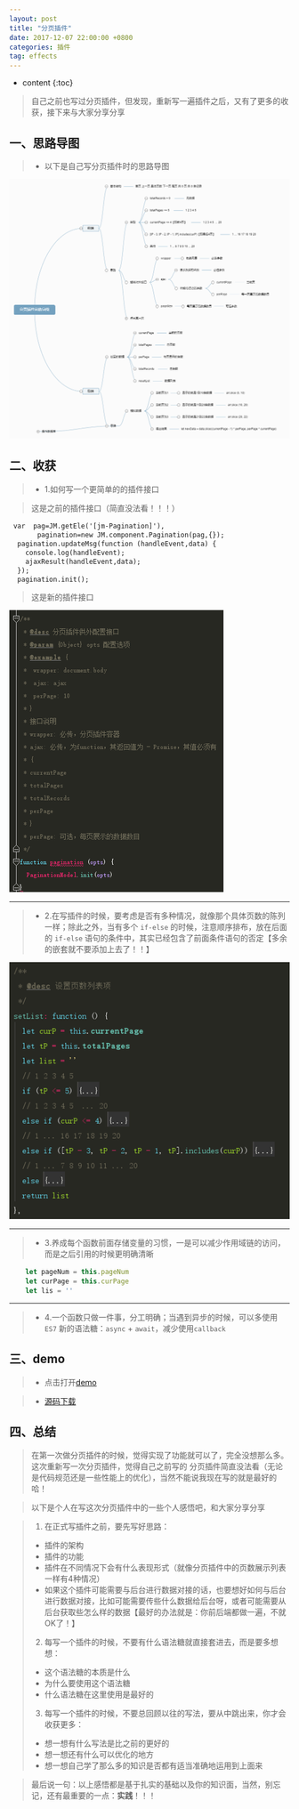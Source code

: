 ```yaml
---
layout: post
title: "分页插件"
date: 2017-12-07 22:00:00 +0800 
categories: 插件
tag: effects
---
```

* content
{:toc}

> 自己之前也写过分页插件，但发现，重新写一遍插件之后，又有了更多的收获，接下来与大家分享分享

<!-- more -->

## 一、思路导图

> * 以下是自己写分页插件时的思路导图

![pagination](/styles/images/plugins/pagination/pagination-02.png)

## 二、收获

> * 1.如何写一个更简单的的插件接口

> 这是之前的插件接口（简直没法看！！！）
```
 var  pag=JM.getEle('[jm-Pagination]'),
       pagination=new JM.component.Pagination(pag,{});
  pagination.updateMsg(function (handleEvent,data) {
    console.log(handleEvent);
    ajaxResult(handleEvent,data);
  });
  pagination.init();
```

> 这是新的插件接口

![pagination](/styles/images/plugins/pagination/pagination-01.png)

----

> * 2.在写插件的时候，要考虑是否有多种情况，就像那个具体页数的陈列一样；除此之外，当有多个 `if-else` 的时候，注意顺序排布，放在后面的 `if-else` 语句的条件中，其实已经包含了前面条件语句的否定【多余的嵌套就不要添加上去了！！】

![pagination](/styles/images/plugins/pagination/pagination-03.png)

---

> * 3.养成每个函数前面存储变量的习惯，一是可以减少作用域链的访问，而是之后引用的时候更明确清晰

```js
    let pageNum = this.pageNum
    let curPage = this.curPage
    let lis = ''
```

---

> * 4.一个函数只做一件事，分工明确；当遇到异步的时候，可以多使用 `ES7` 新的语法糖：`async` + `await`，减少使用`callback`

## 三、demo

> * 点击打开[demo](/effects/demo/plugins/pagination/index.html)

> * [源码下载](/effects/demo/plugins/pagination/pagination.zip)

## 四、总结
> 在第一次做分页插件的时候，觉得实现了功能就可以了，完全没想那么多。这次重新写一次分页插件，觉得自己之前写的
> 分页插件简直没法看（无论是代码规范还是一些性能上的优化），当然不能说我现在写的就是最好的哈！

> 以下是个人在写这次分页插件中的一些个人感悟吧，和大家分享分享

> 1. 在正式写插件之前，要先写好思路：
>   * 插件的架构
>   * 插件的功能
>   * 插件在不同情况下会有什么表现形式（就像分页插件中的页数展示列表一样有4种情况）
>   * 如果这个插件可能需要与后台进行数据对接的话，也要想好如何与后台进行数据对接，比如可能需要传些什么数据给后台呀，或者可能需要从后台获取些怎么样的数据【最好的办法就是：你前后端都做一遍，不就OK了！】
> 2. 每写一个插件的时候，不要有什么语法糖就直接套进去，而是要多想想：
>   * 这个语法糖的本质是什么
>   * 为什么要使用这个语法糖
>   * 什么语法糖在这里使用是最好的
> 3. 每写一个插件的时候，不要总回顾以往的写法，要从中跳出来，你才会收获更多：
>   * 想一想有什么写法是比之前的更好的
>   * 想一想还有什么可以优化的地方
>   * 想一想自己学了那么多的知识是否都有适当准确地运用到上面来

> 最后说一句：以上感悟都是基于扎实的基础以及你的知识面，当然，别忘记，还有最重要的一点：**实践**！！！



